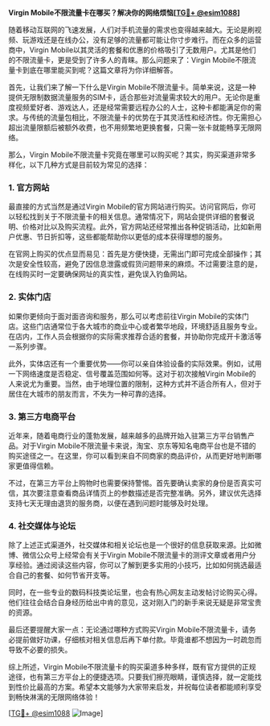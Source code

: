 **Virgin Mobile不限流量卡在哪买？解决你的网络烦恼[[TG💪+ @esim1088](https://t.me/s/esim1088)]**

随着移动互联网的飞速发展，人们对手机流量的需求也变得越来越大。无论是刷视频、玩游戏还是在线办公，没有足够的流量都可能让你寸步难行。而在众多的运营商中，Virgin Mobile以其灵活的套餐和优惠的价格吸引了无数用户。尤其是他们的不限流量卡，更是受到了许多人的青睐。那么问题来了：Virgin Mobile不限流量卡到底在哪里能买到呢？这篇文章将为你详细解答。

首先，让我们来了解一下什么是Virgin Mobile不限流量卡。简单来说，这是一种提供无限制数据流量服务的SIM卡，适合那些对流量需求较大的用户。无论你是重度视频爱好者、游戏达人，还是经常需要远程办公的人士，这种卡都能满足你的需求。与传统的流量包相比，不限流量卡的优势在于其灵活性和经济性。你无需担心超出流量限额后被额外收费，也不用频繁地更换套餐，只需一张卡就能畅享无限网络。

那么，Virgin Mobile不限流量卡究竟在哪里可以购买呢？其实，购买渠道非常多样化，以下几种方式是目前较为常见的选择：

### 1. 官方网站

最直接的方式当然是通过Virgin Mobile的官方网站进行购买。访问官网后，你可以轻松找到关于不限流量卡的相关信息。通常情况下，网站会提供详细的套餐说明、价格对比以及购买流程。此外，官方网站还经常推出各种促销活动，比如新用户优惠、节日折扣等，这些都能帮助你以更低的成本获得理想的服务。

在官网上购买的优点显而易见：首先是方便快捷，无需出门即可完成全部操作；其次是安全性较高，避免了因信息泄露或假货问题带来的麻烦。不过需要注意的是，在线购买时一定要确保网址的真实性，避免误入钓鱼网站。

### 2. 实体门店

如果你更倾向于面对面咨询和服务，那么可以考虑前往Virgin Mobile的实体门店。这些门店通常位于各大城市的商业中心或者繁华地段，环境舒适且服务专业。在店内，工作人员会根据你的实际需求推荐合适的套餐，并协助你完成开卡激活等一系列步骤。

此外，实体店还有一个重要优势——你可以亲自体验设备的实际效果。例如，试用一下网络速度是否稳定、信号覆盖范围如何等。这对于初次接触Virgin Mobile的人来说尤为重要。当然，由于地理位置的限制，这种方式并不适合所有人，但对于居住在大城市的朋友而言，不失为一种可靠的选择。

### 3. 第三方电商平台

近年来，随着电商行业的蓬勃发展，越来越多的品牌开始入驻第三方平台销售产品。对于Virgin Mobile不限流量卡来说，淘宝、京东等知名电商平台也是不错的购买途径之一。在这里，你可以看到来自不同商家的商品评价，从而更好地判断哪家更值得信赖。

不过，在第三方平台上购物时也需要保持警惕。首先要确认卖家的身份是否真实可信，其次要注意查看商品详情页上的参数描述是否完整准确。另外，建议优先选择支持七天无理由退货的服务商，以便在遇到问题时能够及时处理。

### 4. 社交媒体与论坛

除了上述正式渠道外，社交媒体和相关论坛也是一个很好的信息获取来源。比如微博、微信公众号上经常会有关于Virgin Mobile不限流量卡的测评文章或者用户分享经验。通过阅读这些内容，你可以了解到更多实用的小技巧，比如如何挑选最适合自己的套餐、如何节省开支等。

同时，在一些专业的数码科技类论坛里，也会有热心网友主动发帖讨论购买心得。他们往往会结合自身经历给出中肯的意见，这对刚入门的新手来说无疑是非常宝贵的资源。

最后还要提醒大家一点：无论通过哪种方式购买Virgin Mobile不限流量卡，请务必提前做好功课，仔细核对相关信息后再下单付款。毕竟谁都不想因为一时疏忽而导致不必要的损失。

综上所述，Virgin Mobile不限流量卡的购买渠道多种多样，既有官方提供的正规途径，也有第三方平台上的便捷选项。只要我们擦亮眼睛，谨慎选择，就一定能找到性价比最高的方案。希望本文能够为大家带来启发，并祝每位读者都能顺利享受到畅快淋漓的无限网络体验！

[[TG💪+ @esim1088](https://t.me/s/esim1088) ![Image](https://i.postimg.cc/4NQfJmqS/Snipaste-2025-05-13-00-14-12.png)]
